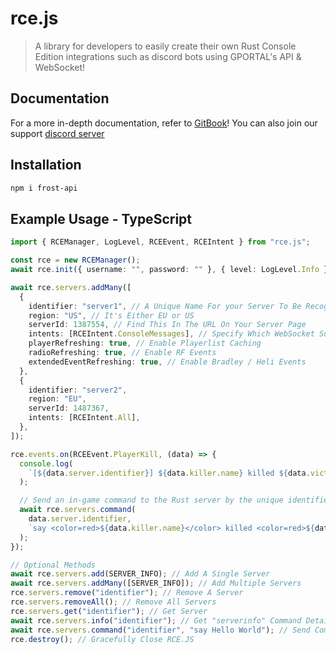 # rce.js

> A library for developers to easily create their own Rust Console Edition integrations such as discord bots using GPORTAL's API & WebSocket!

## Documentation

For a more in-depth documentation, refer to [GitBook](https://frosty-bot-api.gitbook.io/docs/)! You can also join our support [discord server](https://discord.gg/Frost3X)

## Installation

```bash
npm i frost-api
```

## Example Usage - TypeScript

```typescript
import { RCEManager, LogLevel, RCEEvent, RCEIntent } from "rce.js";

const rce = new RCEManager();
await rce.init({ username: "", password: "" }, { level: LogLevel.Info });

await rce.servers.addMany([
  {
    identifier: "server1", // A Unique Name For your Server To Be Recognised By
    region: "US", // It's Either EU or US
    serverId: 1387554, // Find This In The URL On Your Server Page
    intents: [RCEIntent.ConsoleMessages], // Specify Which WebSocket Subscriptions To Use
    playerRefreshing: true, // Enable Playerlist Caching
    radioRefreshing: true, // Enable RF Events
    extendedEventRefreshing: true, // Enable Bradley / Heli Events
  },
  {
    identifier: "server2",
    region: "EU",
    serverId: 1487367,
    intents: [RCEIntent.All],
  },
]);

rce.events.on(RCEEvent.PlayerKill, (data) => {
  console.log(
    `[${data.server.identifier}] ${data.killer.name} killed ${data.victim.name}`
  );

  // Send an in-game command to the Rust server by the unique identifier (kill-feed!)
  await rce.servers.command(
    data.server.identifier,
    `say <color=red>${data.killer.name}</color> killed <color=red>${data.victim.name}</color>`
  );
});

// Optional Methods
await rce.servers.add(SERVER_INFO); // Add A Single Server
await rce.servers.addMany([SERVER_INFO]); // Add Multiple Servers
rce.servers.remove("identifier"); // Remove A Server
rce.servers.removeAll(); // Remove All Servers
rce.servers.get("identifier"); // Get Server
await rce.servers.info("identifier"); // Get "serverinfo" Command Details
await rce.servers.command("identifier", "say Hello World"); // Send Command
rce.destroy(); // Gracefully Close RCE.JS
```

